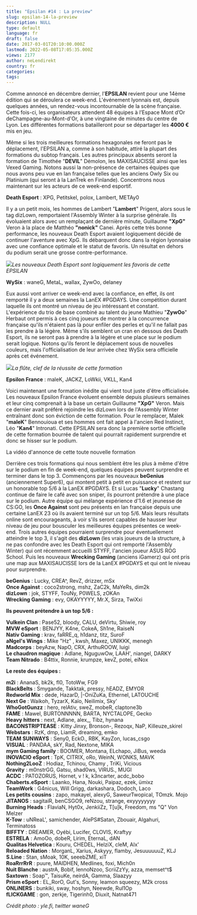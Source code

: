 ```yaml
---
title: "Epsilan #14 : La preview"
slug: epsilan-14-la-preview
description: NULL
type: default
language: fr
draft: false
date: 2017-03-01T20:10:00.000Z
lastmod: 2022-05-08T17:05:35.000Z
views: 2177
author: neLendirekt
country: fr
categories:
tags:
---
```

Comme annoncé en décembre dernier, l'**EPSILAN** revient pour une 14ème édition qui se déroulera ce week-end. L'événement lyonnais est, depuis quelques années, un rendez-vous incontournable de la scène française. Cette fois-ci, les organisateurs attendent 48 équipes à l’Espace Mont d’Or deChampagne-au-Mont-d'Or, à une vingtaine de minutes du centre de Lyon. Les différentes formations batailleront pour se départager les **4000 €** mis en jeu. 

Même si les trois meilleures formations hexagonales ne feront pas le déplacement, l'EPSILAN a, comme à son habitude, attiré la plupart des formations du subtop français. Les autres principaux absents seront la formation de Timothée "**DEVIL**" Démolon, les MAXISAUCISSE ainsi que les Vexed Gaming. Notons aussi la non-présence de certaines équipes que nous avons peu vue en lan française telles que les anciens Owly Six ou Platinium (qui seront à la LanTrek en Finlande). Concentrons nous maintenant sur les acteurs de ce week-end esportif.

**Death Esport** : XPG, Petitskel, polox, Lambert, METAy0

Il y a un petit mois, les hommes de Lambert "**Lambert**" Prigent, alors sous le tag dizLown, remportaient l'Assembly Winter à la surprise générale. Ils évoluaient alors avec un remplaçant de dernière minute, Guillaume **"XpG"** Veron à la place de Matthéo **"nonick"** Canei. Après cette très bonne performance, les nouveaux Death Esport avaient logiquement décidé de continuer l'aventure avec XpG. Ils débarquent donc dans la région lyonnaise avec une confiance optimale et le statut de favoris. Un résultat en dehors du podium serait une grosse contre-performance. 

![](/storage/images/58b69d8365a60_17-7498858965de5bc0b8jpg.jpg)_Les nouveaux Death Esport sont logiquement les favoris de cette EPSILAN_

**WySix** : waneG, MetaL, wallax, ZywOo, delaney

Eux aussi vont arriver ce week-end avec la confiance, en effet, ils ont remporté il y a deux semaines la LanEX #PGDAYS. Une compétition durant laquelle ils ont montré un niveau de jeu intéressant et constant. L'expérience du trio de base combiné au talent du jeune Mathieu "**ZywOo**" Herbaut ont permis à ces cinq joueurs de montrer à la concurrence française qu'ils n'étaient pas là pour enfiler des perles et qu'il ne fallait pas les prendre à la légère. Même s'ils semblent un cran en dessous des Death Esport, ils ne seront pas à prendre à la légère et une place sur le podium serait logique. Notons qu'ils feront le déplacement sous de nouvelles couleurs, mais l'officialisation de leur arrivée chez WySix sera officielle après cet événement.

![](/storage/images/58b701f46edc5_c4qrwwywmaeh21ejpg-largejpg.jpg)_La flûte, clef de la réussite de cette formation_

**Epsilon France** : maleK, JACKZ, LoWkii, VKLL, Kan4  
  
Voici maintenant une formation inédite qui vient tout juste d'être officialisée. Les nouveaux Epsilon France évoluent ensemble depuis plusieurs semaines et leur cinq comprenait à la base un certain Guillaume **"XpG"** Veron. Mais ce dernier avait préféré rejoindre les dizLown lors de l'Assembly Winter entraînant donc son éviction de cette formation. Pour le remplacer, Malek "**maleK**" Bennouioua et ses hommes ont fait appel à l'ancien Red Instinct, Léo "**Kan4**" Intronati. Cette EPSILAN sera donc la première sortie officielle de cette formation bourrée de talent qui pourrait rapidement surprendre et donc se hisser sur le podium.  
  
  
La vidéo d'annonce de cette toute nouvelle formation

Derrière ces trois formations qui nous semblent être les plus à même d'être sur le podium en fin de week-end, quelques équipes peuvent surprendre et terminer dans le top 3\. Commençons par les nouveaux **beGenius** (anciennement Super6), qui montent petit à petit en puissance et restent sur un honorable top 5/6 à la LanEX #PGDAYS. Et si Lucas "**Lucky**" Chastang continue de faire le café avec son sniper, ils pourront prétendre à une place sur le podium. Autre équipe qui mélange expérience d'1.6 et jeunesse de CS:GO, les **Once Against** sont peu présents en lan française depuis une certaine LanEX 23 où ils avaient terminé sur un top 5/6\. Mais leurs résultats online sont encourageants, à voir s'ils seront capables de hausser leur niveau de jeu pour bousculer les meilleures équipes présentes ce week-end. Trois autres équipes pourraient surprendre pour éventuellement atteindre le top 3, il s'agit des **dizLown** (les vrais joueurs de la structure, à ne pas confondre avec les Death Esport qui ont remporté l'Assembly Winter) qui ont récemment accueilli STYFF, l'ancien joueur ASUS ROG School. Puis les nouveaux **Wrecking Gaming** (anciens iGamerz) qui ont pris une map aux MAXISAUCISSE lors de la LanEX #PGDAYS et qui ont le niveau pour surprendre.

**beGenius** : Lucky, CREA^, RevZ, drizzer, mSx  
**Once Against** : coco2strong, mshz, ZaC2k, MaYeRs, dim2k  
**dizLown** : jok, STYFF, TouNy, P0WELS, zOKAn  
**Wrecking Gaming** : evy, OKAYYYYY, Mr.X, Sirza, TwiXxi

**Ils peuvent prétendre à un top 5/6 :**

**Vulkein Clan** : Pase52, bloody, CALU, deVirtu, Shiwie, roy  
**MVW eSport** : BENJYY, K4ne, CokeA, Sh1ne, RaiseN  
**Nativ Gaming** : krav, faRRE\_q, h1danz, titz, SuroF  
**aNgel's Wings** : Mike "Hz" , kwsh, Maxez, UNIKKK, menegh  
**Madcorps** : beyAzw, NapO, CRX, ArthuROOW, luigi  
**Le chaudron magique** : Adlane, NguguwOw, LAAH', niangel, DARKY  
**Team Nitrado** : B4ttix, Ronnie, krumpze, kevZ, potei, eiNox

**Le reste des équipes :**

**m2i** : AnanaS, bk2k, fl0, TotoWw, FG9  
**BlackBelts** : Smygande, Takktak, pressy, hEADZ, EMYOR  
**Redworld Mix** : dede, HazarD, |-OniZuKa, Ethernel, LATOUCHE  
**Next Ge** : Waikoh, TyzarX, Kaïo, Neilimix, Sky'  
**WhoGotGunzz** : hero, relAtiv, sweZ, mobeR, claptone3b  
**FAME** : Mawel, BURTONNNNN, BARTA, NYCTALOPE, Gecko  
**Heavy hitters** : next, Adlane, alex\_, Tibz, hynana  
**BACONSTRIPTEASE** : Kitty Jinxy, Bronson-, Rezoqx, NaP, Killeuze\_skirel  
**Webstars** : RzK, dmp, LiamR, dreaming, emko  
**TEAM SUNWAYS** : Seny0, EckO., RBK, KayZon, lucas\_csgo  
**VISUAL** : PANDAA, skY, Rad, Nextone, MIKA  
**mym Gaming family** : BOOMER, Montana, ELchapo, JiBus, weeda  
**INOVACIO eSport** : TpK, CITRIX, oRo, WeinN, WONKS, MAVK  
**Nothing2LooZ** : Hodiaz, Tchinou, Chamy , TriKi, Vicious  
**Gravity** : m0nstrGG, Gatsu, shad0ws, VIRUS., MUGI  
**ACDC** : PATOZORUS, Hornet, v ! k, k3ncarter, acdc\_bobo  
**Chaberts.eSport** : Laanko, Hana, Nouki, Paipaz, ezek, ümixz  
**TeamWork** : G4nicus, Will Grigg, darkashara, Dodoch, Laco  
**Les petits cousins** : zapo, makayel, alexyG, SaweurTwopical, TOmzk. Mojo  
**JITANOS** : sagitaiR, benCSGO9, reNzou, strange, exyyyyyyyy  
**Burning Heads** : FlaviaN, Hyt0x, JenkiiZz, T\[u\]k, Freedom, ms "Q" Von Melzer  
**K-Tow** : uNReaL', samichender, AlePS#Satan, Zbouair, Algahuri, Terminatoss  
**BIFFTY** : DREAMER, Oyébi, Lucifer, CLOVIS, Kraftyy  
**ESTRELA** : AmoOo, dobeR, Lirim, EternaL, dAN  
**Qualitas Helvetica** : Kouru, CHEDEL, HelziX, cleM, Alx'  
**Reloaded Nation** : MorganL, Xarius, Askyyy, flamby, JesuuuuuuZ, KLJ  
**S.Line** : Stan, sMoak, 10K, seeebZME, xiT  
**RoaRrrRrR** : puure, MAIDHEN, Medlines, foxi, Mich0n  
**Nuit Blanche** : austrA, Bobif, lennoNzoo, ScriiZzYy, azza, memset^t$  
**Saxtown** : Soap™, TaisuKe, neirdA, Gamma, Slaazyy  
**Prism eSport** : EL\_RorO, Gut's, Sonny, leamon squeezy, M2k cross  
**ONLiNERS** : bunkiki, sway, hoshyn, Neewde, Rul1Op  
**fLICKGAME** : gon, zerkje, Tigerinh0, Diuxit, Natnat471

_Crédit photo : yle.fi, twitter waneG_ 
